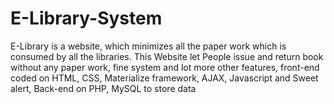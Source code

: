 # E-Library-System
E-Library is a website, which minimizes all the paper work which is consumed by all the libraries. This Website let People issue and return book without any paper work, fine system and lot more other features, front-end coded on HTML, CSS, Materialize framework, AJAX, Javascript and Sweet alert, Back-end on PHP, MySQL to store data
